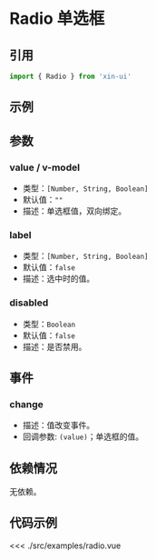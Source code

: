 # Radio 单选框

## 引用
```js
import { Radio } from 'xin-ui'
```

## 示例
<example-radio/>

## 参数

### value / v-model

* 类型：`[Number, String, Boolean]`
* 默认值：`""`
* 描述：单选框值，双向绑定。

### label

* 类型：`[Number, String, Boolean]`
* 默认值：`false`
* 描述：选中时的值。

### disabled

* 类型：`Boolean`
* 默认值：`false`
* 描述：是否禁用。

## 事件

### change
* 描述：值改变事件。
* 回调参数: `(value)`；单选框的值。

## 依赖情况

无依赖。

## 代码示例
<<< ./src/examples/radio.vue






